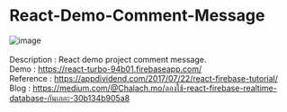 # React-Demo-Comment-Message

![image](https://user-images.githubusercontent.com/25294734/39904166-d03dccd6-5500-11e8-9a6b-a63992fe3a83.png)
<br /><br />
Description : React demo project comment message. <br />
Demo : https://react-turbo-94b01.firebaseapp.com/ <br />
Reference : https://appdividend.com/2017/07/22/react-firebase-tutorial/ <br />
Blog : https://medium.com/@Chalach.mo/ลองใช้-react-firebase-realtime-database-กันเถอะ-30b134b905a8 <br />
